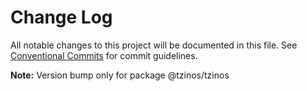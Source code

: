 # Change Log

All notable changes to this project will be documented in this file.
See [Conventional Commits](https://conventionalcommits.org) for commit guidelines.



**Note:** Version bump only for package @tzinos/tzinos
